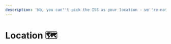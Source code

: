 ```yaml
---
description: 'No, you can''t pick the ISS as your location - we''re not in the Matrix.'
---
```


# Location 🗺

